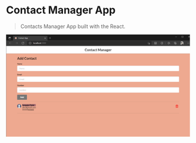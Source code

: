 # Contact Manager App

> Contacts Manager App built with the React.

![screenshot](https://github.com/sangajapatel06/Contact_Manager/blob/master/src/images/demo.png)
